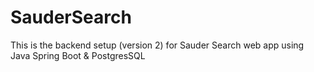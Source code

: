 # SauderSearch

This is the backend setup (version 2) for Sauder Search web app using Java Spring Boot & PostgresSQL
